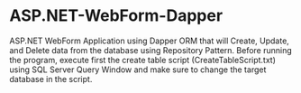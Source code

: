 # ASP.NET-WebForm-Dapper
ASP.NET WebForm Application using Dapper ORM that will Create, Update, and Delete data from the database using Repository Pattern. 
Before running the program, execute first the create table script (CreateTableScript.txt) using SQL Server Query Window and make sure to change the target database in the script. 
